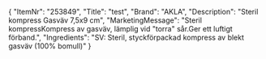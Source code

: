{
  "ItemNr": "253849",
  "Title": "test",
  "Brand": "AKLA",
  "Description": "Steril kompress Gasväv 7,5x9 cm",
  "MarketingMessage": "Steril kompressKompress av gasväv, lämplig vid \"torra\" sår.Ger ett luftigt förband.",
  "Ingredients": "SV: Steril, styckförpackad kompress av blekt gasväv (100% bomull)"
}
